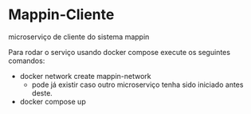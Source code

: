 # Mappin-Cliente

microserviço de cliente do sistema mappin

Para rodar o serviço usando docker compose execute os seguintes comandos:
 - docker network create mappin-network
   - pode já existir caso outro microserviço tenha sido iniciado antes deste.
 - docker compose up